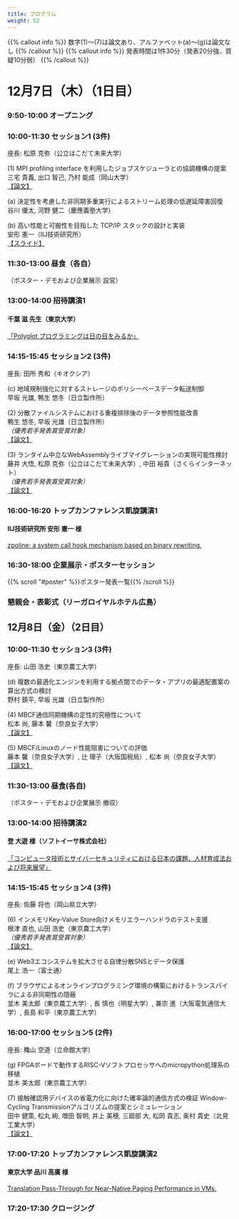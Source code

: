 ```yaml
---
title: プログラム
weight: 52
---
```

{{% callout info %}}
数字(1)〜(7)は論文あり、アルファベット(a)〜(g)は論文なし
{{% /callout %}}
{{% callout info %}}
発表時間は1件30分（発表20分強、質疑10分弱）
{{% /callout %}}
#
# 12月7日（木）（1日目）

### 9:50-10:00 オープニング

### 10:00-11:30 セッション1 (3件)
座長: 松原 克弥（公立はこだて未来大学）

(1) MPI profiling interface を利用したジョブスケジューラとの協調機構の提案<br>
     三宅 貴義, 出口 智己, 乃村 能成（岡山大学）<br>
     [【論文】](http://id.nii.ac.jp/1001/00231271/)

(a) 決定性を考慮した非同期多重実行によるストリーム処理の低遅延障害回復<br>
     谷川 優太, 河野 健二（慶應義塾大学）

(b) 高い性能と可搬性を目指した TCP/IP スタックの設計と実装<br>
     安形 憲一（IIJ技術研究所）<br>
     [【スライド】](https://yasukata.github.io/presentation/2023/12/ipsj-comsys35/ipsj-comsys2023-yasukata.pdf)

### 11:30-13:00 昼食（各自）

（ポスター・デモおよび企業展示 設営）

### 13:00-14:00 招待講演1

#### 千葉 滋 先生（東京大学）

[「Polyglot プログラミングは日の目をみるか」](#invite1)

###  14:15-15:45 セッション2 (3件)
座長: 田所 秀和（キオクシア）

(c) 地域規制強化に対するストレージのポリシーベースデータ転送制御<br>
    早坂 光雄, 鴨生 悠冬（日立製作所）


(2) <a id="paper2">分散ファイルシステムにおける重複排除後のデータ参照性能改善</a><br>
    鴨生 悠冬, 早坂 光雄（日立製作所）<br>
    <i>（優秀若手発表賞受賞対象）</i><br>
    [【論文】](http://id.nii.ac.jp/1001/00231272/)<br>

(3) <a id="3paper3">ランタイム中立なWebAssemblyライブマイグレーションの実現可能性検討</a>
<br>
    藤井 大悟, 松原 克弥（公立はこだて未来大学）, 中田 裕貴（さくらインターネット）<br>
    <i>（優秀若手発表賞受賞対象）</i><br>
    [【論文】](http://id.nii.ac.jp/1001/00231273/)

### 16:00-16:20 トップカンファレンス凱旋講演1

#### IIJ技術研究所 安形 憲一 様

[zpoline: a system call hook mechanism based on binary rewriting.](#topconf1)<br>

### 16:30-18:00 企業展示・ポスターセッション

{{% scroll "#poster" %}}ポスター発表一覧{{% /scroll %}}

### 懇親会・表彰式（リーガロイヤルホテル広島）


## 12月8日（金）（2日目）

### 10:00-11:30 セッション3 (3件)
座長: 山田 浩史（東京農工大学）

(d) 複数の最適化エンジンを利用する拠点間でのデータ・アプリの最適配置案の算出方式の検討<br>
    野村 鎮平, 早坂 光雄（日立製作所）

(4) MBCF通信同期機構の定性的究極性について<br>
    松本 尚, 藤本 馨（奈良女子大学）<br>
    [【論文】](http://id.nii.ac.jp/1001/00231274/)

(5) MBCF/Linuxのノード性能阻害についての評価<br>
    藤本 馨（奈良女子大学）, 辻 理子（大阪国税局）, 松本 尚（奈良女子大学）<br>
    [【論文】](http://id.nii.ac.jp/1001/00231275/)

### 11:30-13:00 昼食(各自)

（ポスター・デモおよび企業展示 撤収）

### 13:00-14:00 招待講演2

#### 登 大遊 様（ソフトイーサ株式会社）

[「コンピュータ技術とサイバーセキュリティにおける日本の課題、人材育成法および将来展望」](#invite2)

### 14:15-15:45 セッション4 (3件)
座長: 佐藤 将也（岡山県立大学）

(6) <a id="paper6">インメモリKey-Value Store向けメモリエラーハンドラのテスト支援</a><br>
     根津 直也, 山田 浩史（東京農工大学）<br>
    <i>（優秀若手発表賞受賞対象）</i><br>
    [【論文】](http://id.nii.ac.jp/1001/00231276/)

(e) Web3エコシステムを拡大させる自律分散SNSとデータ保護<br>
     尾上 浩一（富士通）

(f) ブラウザによるオンラインプログラミング環境の構築におけるトランスパイラによる非同期性の隠蔽<br>
     並木 美太郎（東京農工大学）, 長 慎也（明星大学）, 兼宗 進（大阪電気通信大学）, 長島 和平（東京農工大学）

### 16:00-17:00 セッション5 (2件)
座長: 穐山 空道（立命館大学）

(g) FPGAボードで動作するRISC-Vソフトプロセッサへのmicropython処理系の移植<br>
     並木 美太郎（東京農工大学）

(7) 接触確認用デバイスの省電力化に向けた確率論的通信方式の検証 Window-Cycling Transmissionアルゴリズムの提案とシミュレーション<br>
    田中 健策, 松丸 絢, 増田 智明, 井上 美穂, 三廻部 大, 松岡 貴志, 奥村 貴史（北見工業大学）<br>
    [【論文】](http://id.nii.ac.jp/1001/00231277/)


### 17:00-17:20 トップカンファレンス凱旋講演2

#### 東京大学 品川 高廣 様

[Translation Pass-Through for Near-Native Paging Performance in VMs.](#topconf2)

###  17:20-17:30 クロージング

